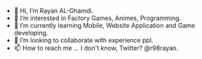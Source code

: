 - 👋 Hi, I’m Rayan AL-Ghamdi.
- 👀 I’m interested in Factory Games, Animes, Programming.
- 🌱 I’m currently learning Mobile, Website Application and Game developing.
- 💞️ I’m looking to collaborate with experience ppl.
- 📫 How to reach me ... I don't know, Twitter? @r98rayan.

<!---
R98rayan/R98rayan is a ✨ special ✨ repository because its `README.md` (this file) appears on your GitHub profile.
You can click the Preview link to take a look at your changes.
--->
